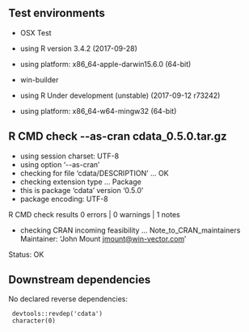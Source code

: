 
## Test environments

 * OSX Test
 * using R version 3.4.2 (2017-09-28)
 * using platform: x86_64-apple-darwin15.6.0 (64-bit)

 * win-builder 
 * using R Under development (unstable) (2017-09-12 r73242)
 * using platform: x86_64-w64-mingw32 (64-bit)


## R CMD check --as-cran cdata_0.5.0.tar.gz 

 * using session charset: UTF-8
 * using option ‘--as-cran’
 * checking for file ‘cdata/DESCRIPTION’ ... OK
 * checking extension type ... Package
 * this is package ‘cdata’ version ‘0.5.0’
 * package encoding: UTF-8


R CMD check results
0 errors | 0 warnings | 1 notes

* checking CRAN incoming feasibility ... Note_to_CRAN_maintainers
Maintainer: ‘John Mount <jmount@win-vector.com>’

Status: OK

## Downstream dependencies

No declared reverse dependencies:

     devtools::revdep('cdata')
     character(0)

